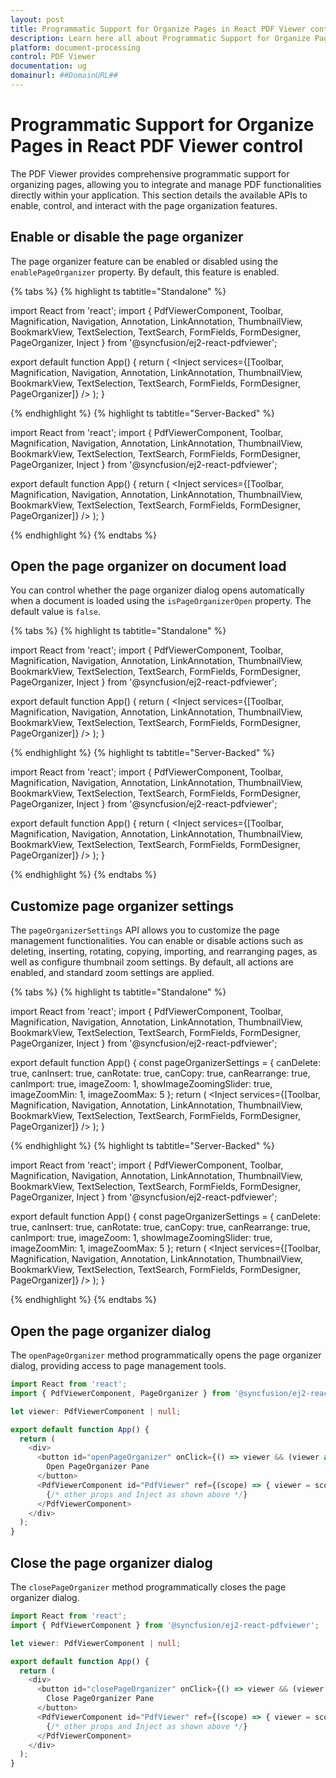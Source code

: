 ```yaml
---
layout: post
title: Programmatic Support for Organize Pages in React PDF Viewer control | Syncfusion
description: Learn here all about Programmatic Support for Organize Pages in Syncfusion React PDF Viewer control of Syncfusion Essential JS 2 and more.
platform: document-processing
control: PDF Viewer
documentation: ug
domainurl: ##DomainURL##
---
```


# Programmatic Support for Organize Pages in React PDF Viewer control

The PDF Viewer provides comprehensive programmatic support for organizing pages, allowing you to integrate and manage PDF functionalities directly within your application. This section details the available APIs to enable, control, and interact with the page organization features.

## Enable or disable the page organizer

The page organizer feature can be enabled or disabled using the `enablePageOrganizer` property. By default, this feature is enabled.

{% tabs %}
{% highlight ts tabtitle="Standalone" %}

import React from 'react';
import { PdfViewerComponent, Toolbar, Magnification, Navigation, Annotation, LinkAnnotation, ThumbnailView, BookmarkView, TextSelection, TextSearch, FormFields, FormDesigner, PageOrganizer, Inject } from '@syncfusion/ej2-react-pdfviewer';

export default function App() {
  return (
    <PdfViewerComponent
      id="PdfViewer"
      documentPath="https://cdn.syncfusion.com/content/pdf/pdf-succinctly.pdf"
      resourceUrl="https://cdn.syncfusion.com/ej2/25.1.35/dist/ej2-pdfviewer-lib"
      enablePageOrganizer={true}
    >
      <Inject services={[Toolbar, Magnification, Navigation, Annotation, LinkAnnotation, ThumbnailView, BookmarkView, TextSelection, TextSearch, FormFields, FormDesigner, PageOrganizer]} />
    </PdfViewerComponent>
  );
}

{% endhighlight %}
{% highlight ts tabtitle="Server-Backed" %}

import React from 'react';
import { PdfViewerComponent, Toolbar, Magnification, Navigation, Annotation, LinkAnnotation, ThumbnailView, BookmarkView, TextSelection, TextSearch, FormFields, FormDesigner, PageOrganizer, Inject } from '@syncfusion/ej2-react-pdfviewer';

export default function App() {
  return (
    <PdfViewerComponent
      id="PdfViewer"
      serviceUrl="https://document.syncfusion.com/web-services/pdf-viewer/api/pdfviewer/"
      documentPath="https://cdn.syncfusion.com/content/pdf/pdf-succinctly.pdf"
      enablePageOrganizer={true}
    >
      <Inject services={[Toolbar, Magnification, Navigation, Annotation, LinkAnnotation, ThumbnailView, BookmarkView, TextSelection, TextSearch, FormFields, FormDesigner, PageOrganizer]} />
    </PdfViewerComponent>
  );
}

{% endhighlight %}
{% endtabs %}

## Open the page organizer on document load

You can control whether the page organizer dialog opens automatically when a document is loaded using the `isPageOrganizerOpen` property. The default value is `false`.

{% tabs %}
{% highlight ts tabtitle="Standalone" %}

import React from 'react';
import { PdfViewerComponent, Toolbar, Magnification, Navigation, Annotation, LinkAnnotation, ThumbnailView, BookmarkView, TextSelection, TextSearch, FormFields, FormDesigner, PageOrganizer, Inject } from '@syncfusion/ej2-react-pdfviewer';

export default function App() {
  return (
    <PdfViewerComponent
      id="PdfViewer"
      documentPath="https://cdn.syncfusion.com/content/pdf/pdf-succinctly.pdf"
      resourceUrl="https://cdn.syncfusion.com/ej2/25.1.35/dist/ej2-pdfviewer-lib"
      isPageOrganizerOpen={true}
    >
      <Inject services={[Toolbar, Magnification, Navigation, Annotation, LinkAnnotation, ThumbnailView, BookmarkView, TextSelection, TextSearch, FormFields, FormDesigner, PageOrganizer]} />
    </PdfViewerComponent>
  );
}

{% endhighlight %}
{% highlight ts tabtitle="Server-Backed" %}

import React from 'react';
import { PdfViewerComponent, Toolbar, Magnification, Navigation, Annotation, LinkAnnotation, ThumbnailView, BookmarkView, TextSelection, TextSearch, FormFields, FormDesigner, PageOrganizer, Inject } from '@syncfusion/ej2-react-pdfviewer';

export default function App() {
  return (
    <PdfViewerComponent
      id="PdfViewer"
      serviceUrl="https://document.syncfusion.com/web-services/pdf-viewer/api/pdfviewer/"
      documentPath="https://cdn.syncfusion.com/content/pdf/pdf-succinctly.pdf"
      isPageOrganizerOpen={true}
    >
      <Inject services={[Toolbar, Magnification, Navigation, Annotation, LinkAnnotation, ThumbnailView, BookmarkView, TextSelection, TextSearch, FormFields, FormDesigner, PageOrganizer]} />
    </PdfViewerComponent>
  );
}

{% endhighlight %}
{% endtabs %}

## Customize page organizer settings

The `pageOrganizerSettings` API allows you to customize the page management functionalities. You can enable or disable actions such as deleting, inserting, rotating, copying, importing, and rearranging pages, as well as configure thumbnail zoom settings. By default, all actions are enabled, and standard zoom settings are applied.

{% tabs %}
{% highlight ts tabtitle="Standalone" %}

import React from 'react';
import { PdfViewerComponent, Toolbar, Magnification, Navigation, Annotation, LinkAnnotation, ThumbnailView, BookmarkView, TextSelection, TextSearch, FormFields, FormDesigner, PageOrganizer, Inject } from '@syncfusion/ej2-react-pdfviewer';

export default function App() {
  const pageOrganizerSettings = { canDelete: true, canInsert: true, canRotate: true, canCopy: true, canRearrange: true, canImport: true, imageZoom: 1, showImageZoomingSlider: true, imageZoomMin: 1, imageZoomMax: 5 };
  return (
    <PdfViewerComponent
      id="PdfViewer"
      documentPath="https://cdn.syncfusion.com/content/pdf/pdf-succinctly.pdf"
      resourceUrl="https://cdn.syncfusion.com/ej2/25.1.35/dist/ej2-pdfviewer-lib"
      pageOrganizerSettings={pageOrganizerSettings}
    >
      <Inject services={[Toolbar, Magnification, Navigation, Annotation, LinkAnnotation, ThumbnailView, BookmarkView, TextSelection, TextSearch, FormFields, FormDesigner, PageOrganizer]} />
    </PdfViewerComponent>
  );
}

{% endhighlight %}
{% highlight ts tabtitle="Server-Backed" %}

import React from 'react';
import { PdfViewerComponent, Toolbar, Magnification, Navigation, Annotation, LinkAnnotation, ThumbnailView, BookmarkView, TextSelection, TextSearch, FormFields, FormDesigner, PageOrganizer, Inject } from '@syncfusion/ej2-react-pdfviewer';

export default function App() {
  const pageOrganizerSettings = { canDelete: true, canInsert: true, canRotate: true, canCopy: true, canRearrange: true, canImport: true, imageZoom: 1, showImageZoomingSlider: true, imageZoomMin: 1, imageZoomMax: 5 };
  return (
    <PdfViewerComponent
      id="PdfViewer"
      serviceUrl="https://document.syncfusion.com/web-services/pdf-viewer/api/pdfviewer/"
      documentPath="https://cdn.syncfusion.com/content/pdf/pdf-succinctly.pdf"
      pageOrganizerSettings={pageOrganizerSettings}
    >
      <Inject services={[Toolbar, Magnification, Navigation, Annotation, LinkAnnotation, ThumbnailView, BookmarkView, TextSelection, TextSearch, FormFields, FormDesigner, PageOrganizer]} />
    </PdfViewerComponent>
  );
}

{% endhighlight %}
{% endtabs %}

## Open the page organizer dialog

The `openPageOrganizer` method programmatically opens the page organizer dialog, providing access to page management tools.

```ts
import React from 'react';
import { PdfViewerComponent, PageOrganizer } from '@syncfusion/ej2-react-pdfviewer';

let viewer: PdfViewerComponent | null;

export default function App() {
  return (
    <div>
      <button id="openPageOrganizer" onClick={() => viewer && (viewer as any).pageOrganizer.openPageOrganizer()}>
        Open PageOrganizer Pane
      </button>
      <PdfViewerComponent id="PdfViewer" ref={(scope) => { viewer = scope; }}>
        {/* other props and Inject as shown above */}
      </PdfViewerComponent>
    </div>
  );
}
```

## Close the page organizer dialog

The `closePageOrganizer` method programmatically closes the page organizer dialog.

```ts
import React from 'react';
import { PdfViewerComponent } from '@syncfusion/ej2-react-pdfviewer';

let viewer: PdfViewerComponent | null;

export default function App() {
  return (
    <div>
      <button id="closePageOrganizer" onClick={() => viewer && (viewer as any).pageOrganizer.closePageOrganizer()}>
        Close PageOrganizer Pane
      </button>
      <PdfViewerComponent id="PdfViewer" ref={(scope) => { viewer = scope; }}>
        {/* other props and Inject as shown above */}
      </PdfViewerComponent>
    </div>
  );
}
```
